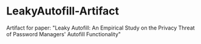 # LeakyAutofill-Artifact
Artifact for paper: "Leaky Autofill: An Empirical Study on the Privacy Threat of Password Managers' Autofill Functionality"
